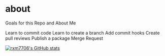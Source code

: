 # about
Goals for this Repo and About Me

Learn to commit code
Learn to create a branch 
Add commit hooks
Create pull reviews 
Publish a package
Merge Request

[![rxm7706's GitHub stats](https://github-readme-stats.vercel.app/api?username=rxm7706&show=reviews,discussions_started,discussions_answered,prs_merged,prs_merged_percentage)](https://github.com/rxm7706/github-readme-stats)
